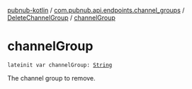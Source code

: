 [pubnub-kotlin](../../index.md) / [com.pubnub.api.endpoints.channel_groups](../index.md) / [DeleteChannelGroup](index.md) / [channelGroup](./channel-group.md)

# channelGroup

`lateinit var channelGroup: `[`String`](https://kotlinlang.org/api/latest/jvm/stdlib/kotlin/-string/index.html)

The channel group to remove.


